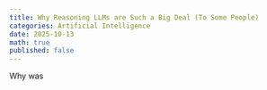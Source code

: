 ```yaml
---
title: Why Reasoning LLMs are Such a Big Deal (To Some People)
categories: Artificial Intelligence
date: 2025-10-13
math: true
published: false
---
```


Why was 